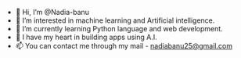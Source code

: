 - 👋 Hi, I’m @Nadia-banu
- 👀 I’m interested in machine learning and Artificial intelligence.
- 🌱 I’m currently learning Python language and web development.
- 💞️ I have my heart in building apps using A.I.
- 📫 You can contact me through my mail - nadiabanu25@gmail.com
